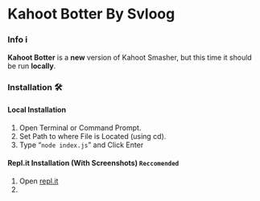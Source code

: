 Kahoot Botter
By Svloog
=

### Info ℹ
**Kahoot Botter** is a **new** version of Kahoot Smasher, but this time it should be run **locally**.
### Installation 🛠
#### Local Installation
1. Open Terminal or Command Prompt.
2. Set Path to where File is Located (using cd).
3. Type “```node index.js```” and Click Enter
#### Repl.it Installation (With Screenshots) `Reccomended`
1. Open [repl.it](replit.com/~)
2. 

